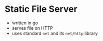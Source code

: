 # Static File Server


- written in go
- serves file on HTTP
- uses standard `net` and its `net/http` library